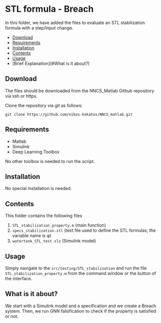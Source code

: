 STL formula - Breach
===

In this folder, we have added the files to evaluate an STL stabilization formula with a step/input change.


- [Download](#Download)
- [Requirements](#Requirements)
- [Installation](#Installation)
- [Contents](#Contents)
- [Usage](#Usage)
- [Brief Explanation](#What is it about?)

Download
---

The files should be downloaded from the NNCS_Matlab Github repository via ssh or https.

Clone the repository via git as follows:

```git clone https://github.com/nikos-kekatos/NNCS_matlab.git```

Requirements
---

- Matlab
- Simulink
- Deep Learning Toolbox

No other toolbox is needed to run the script.

Installation
---

No special installation is needed. 

Contents
---
This folder contains the following files 

1. `STL_stabilization_property.m` (main function)
2. `specs_stabilization.stl` (text file used to define the STL formulas, the variable name is φ) 
3. `watertank_STL_test.slx` (Simulink model)


Usage
---

Simply navigate to the `src/testing/STL_stabilization` and run the file
``STL_stabilization_property.m`` from the command window or the button of the interface.

What is it about?
---

We start with a Simulink model and a specification and we create a Breach system. Then, we run GNN falsification to check if the property is satisfied or not.